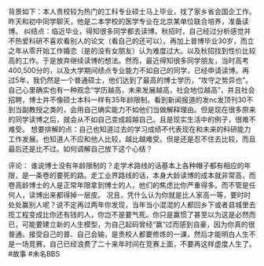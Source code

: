 背景如下：本人贵校较为热门的工科专业硕士马上毕业，找了家乡省会国企工作。昨天和初中同学聊天，他是二本学校的医学专业在北京某单位联合培养，准备读博。
纠结点：临近毕业，得知很多同学都去读博。秋招时，自己经过分析感觉并不热爱科研不喜欢看别人的论文（看自己的还可以）。再加上普博毕业30岁，而立之年从零开始工作婚恋（是的没有女朋友）认为难度过大。以及秋招找到性价比较高的工作。于是放弃继续读博的想法。然而，最近得知很多同学朋友，当时高考400,500分的，以及大学期间绩点专业能力不如自己的同学，已经申请读博。再过5年，我仍然是一个普通硕士，他们达到了最高的博士学历，“攻守之势异也”。自己心里确实也有一种观念“学历越高，未来发展越高，社会地位越高”，并且社会招聘，博士并不像硕士本科一样有35年龄限制。看到新闻报道的发nc发顶刊30不到当副教授之类的，会用自己确实能力不如他们当做解释理由。但是现在很多原来的同学读博之后，就会从不如自己变成超越自己。且是现实生活中的例子，很难不难受。
想要排解的点：自己也知道过去的学习成绩不代表现在和未来的科研能力工作发展。也知道人不应和他人比较，越比越难受。但是还是忍不住去比较，而且最后还是比不过。如何调解自己放下这个心结？


评论：
谁说博士没有年龄限制的？走学术路线的话基本上各种帽子都有相应的年限，是一条卷的要死的路。走工业界路线的话，本身大龄读博的成本就非常高，而卷高龄博士的人是正常年限拿到博士的人，他们的焦虑比你严重得多。而不管是任何人，读博出来都得掉一层皮。
况且，凭什么认为你就是比人家高一等，要时时处处赢别人呢？说不定再过两年你发现，当年当小混混的人都回乡下或者县城里去揽工程变成比你还有钱的人，你岂不是要气死。你只是赢惯了甚至以为这是必然而已，可能要建立新的人生模型，为自己起码曾经“赢”过而感到自豪，因为你真的很普通。接受自己的普、自己会输，是贵校人都要修炼的一课，然后才能明白人生不是一场竞赛，自己已经浪费了二十来年时间在竞赛上面，不要再这样虚度人生了。
#故事 #未名BBS 